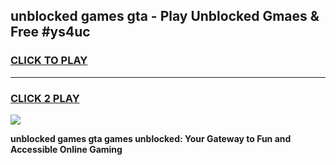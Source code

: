 
## unblocked games gta - Play Unblocked Gmaes & Free #ys4uc
<h3>
<a href="https://premium.freeplayer.one?title=unblocked_games_gta&ref=03M">CLICK TO PLAY</a></h3>
<hr>

<h3>
<a href="https://premium.freeplayer.one?title=unblocked_games_gta&ref=03M">CLICK 2 PLAY</a>
  
</h3>

<a href="https://premium.freeplayer.one?title=unblocked_games_gta&ref=03M"><img src="https://clearcache.store/games.png"></a>


**unblocked games gta games unblocked: Your Gateway to Fun and Accessible Online Gaming**
